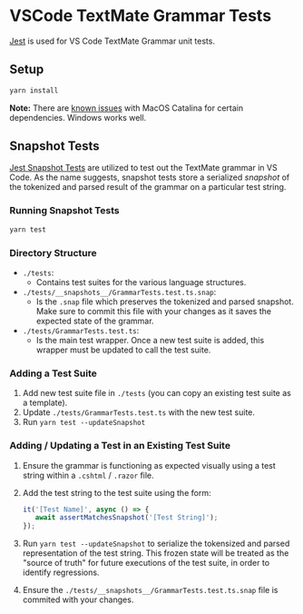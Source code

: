 ﻿# VSCode TextMate Grammar Tests

[Jest](https://jestjs.io/en) is used for VS Code TextMate Grammar unit tests.

## Setup

```bash
yarn install
```

**Note:** There are [known issues](https://github.com/nodejs/node-gyp/blob/master/macOS_Catalina.md) with MacOS Catalina for certain dependencies. Windows works well.

## Snapshot Tests

[Jest Snapshot Tests](https://jestjs.io/docs/en/snapshot-testing) are utilized to test out the TextMate grammar in VS Code. As the name suggests, snapshot tests store a serialized _snapshot_ of the tokenized and parsed result of the grammar on a particular test string.

### Running Snapshot Tests

```bash
yarn test
```

### Directory Structure

- `./tests`:
  - Contains test suites for the various language structures.
- `./tests/__snapshots__/GrammarTests.test.ts.snap`:
  - Is the `.snap` file which preserves the tokenized and parsed snapshot. Make sure to commit this file with your changes as it saves the expected state of the grammar.
- `./tests/GrammarTests.test.ts`:
  - Is the main test wrapper. Once a new test suite is added, this wrapper must be updated to call the test suite.

### Adding a Test Suite

1. Add new test suite file in `./tests` (you can copy an existing test suite as a template).
2. Update `./tests/GrammarTests.test.ts` with the new test suite.
3. Run `yarn test --updateSnapshot`

### Adding / Updating a Test in an Existing Test Suite

1. Ensure the grammar is functioning as expected visually using a test string within a `.cshtml` / `.razor` file.
1. Add the test string to the test suite using the form:

   ```typescript
   it('[Test Name]', async () => {
      await assertMatchesSnapshot('[Test String]');
   });
   ```

1. Run `yarn test --updateSnapshot` to serialize the tokensized and parsed representation of the test string. This frozen state will be treated as the "source of truth" for future executions of the test suite, in order to identify regressions.
1. Ensure the `./tests/__snapshots__/GrammarTests.test.ts.snap` file is commited with your changes.
